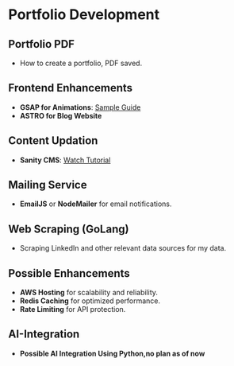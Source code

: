 # Portfolio Development

## Portfolio PDF

- How to create a portfolio, PDF saved.

## Frontend Enhancements

- **GSAP for Animations**: [Sample Guide](https://youtu.be/Sc64ZiW2xPA?si=3CjLkfzUEdDIheWP)
- **ASTRO for Blog Website**

## Content Updation

- **Sanity CMS**: [Watch Tutorial](https://youtu.be/OcTPaUfay5I?si=6AS6V8BNZk6g0y1n)

## Mailing Service

- **EmailJS** or **NodeMailer** for email notifications.

## Web Scraping (GoLang)

- Scraping LinkedIn and other relevant data sources for my data.

## Possible Enhancements

- **AWS Hosting** for scalability and reliability.
- **Redis Caching** for optimized performance.
- **Rate Limiting** for API protection.

## AI-Integration

- **Possible AI Integration Using Python,no plan as of now**